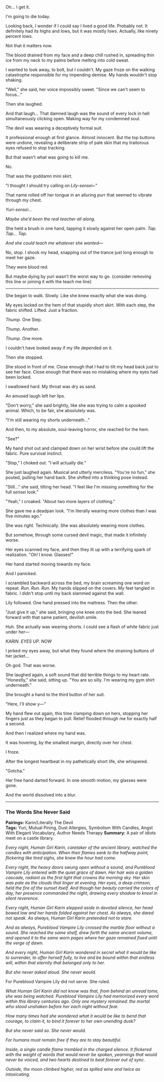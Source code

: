 Oh… I get it.

I'm going to die today.

Looking back, I wonder if I could say I lived a good life. Probably not. It definitely had its highs and lows, but it was mostly lows. Actually, like ninety percent lows.

Not that it matters now.

The blood drained from my face and a deep chill rushed in, spreading thin ice from my neck to my palms before melting into cold sweat. 

I wanted to look away, to bolt, but I couldn't. My gaze froze on the walking catastrophe responsible for my impending demise. My hands wouldn't stop shaking.

"Well," she said, her voice impossibly sweet. "Since we can't seem to focus..." 

Then she laughed.

And that laugh... That damned laugh was the sound of every lock in hell simultaneously clicking open. Making way for my condemned soul.

The devil was wearing a deceptively formal suit.

It professional enough at first glance. Almost innocent. But the top buttons were undone, revealing a deliberate strip of pale skin that my traitorous eyes refused to stop tracking.

But that wasn't what was going to kill me.

No.

That was the goddamn mini skirt.

"I thought I should try calling on *Lily-sensei~*" 

That name rolled off her tongue in an alluring purr that seemed to vibrate through my chest.

_Yuri-sensei…_

*Maybe she’d been the real teacher all along.*

She held a brush in one hand, tapping it slowly against her open palm. _Tap. Tap… Tap._

*And she could teach me whatever she wanted—*

No, stop. I shook my head, snapping out of the trance just long enough to meet her gaze.

They were blood red.

But maybe dying by yuri wasn’t the worst way to go.  {consider removing this line or joining it with the teach me line}

---

She began to walk. Slowly. Like she knew exactly what she was doing.

My eyes locked on the hem of that stupidly short skirt. With each step, the fabric shifted. Lifted. Just a fraction.

*Thump.* One Step.

*Thump.* Another.

*Thump.* One more.

I couldn't have looked away if my life depended on it.

Then she stopped.

She stood in front of me. Close enough that I had to tilt my head back just to see her face. Close enough that there was no mistaking where my eyes had been locked.

I swallowed hard. My throat was dry as sand.

An amused laugh left her lips.

"Don't worry," she said brightly, like she was trying to calm a spooked animal. Which, to be fair, she absolutely was.

"I'm still wearing my shorts underneath..."

And then, to my absolute, soul-leaving horror, she reached for the hem.

"See?"

My hand shot out and clamped down on her wrist before she could lift the fabric. Pure survival instinct.

"Stop," I choked out. "I will actually die."

She just laughed again. Musical and utterly merciless. "You're no fun," she pouted, pulling her hand back. She shifted into a thinking pose instead.

"Still..." she said, tilting her head. "I feel like I'm missing something for the full *sensei* look."

"Yeah," I croaked. "About two more layers of clothing."

She gave me a deadpan look. "I'm literally wearing more clothes than I was five minutes ago."

She was right. Technically. She was absolutely wearing more clothes.

But somehow, through some cursed devil magic, that made it infinitely worse. 

Her eyes scanned my face, and then they lit up with a terrifying spark of realization. "Oh! I know. Glasses!"

Her hand started moving towards my face.

And I panicked.

I scrambled backward across the bed, my brain screaming one word on repeat. *Run. Run. Run.* My hands slipped on the covers. My feet tangled in fabric. I didn't stop until my back slammed against the wall.

Lily followed. One hand pressed into the mattress. Then the other.

"Just give it up," she said, bringing one knee onto the bed. She leaned forward with that same patient, devilish smile.

Huh. She actually was wearing shorts. I could see a flash of white fabric just under her—

*KARIN. EYES UP. NOW*

I jerked my eyes away, but what they found where the straining buttons of her jacket...

Oh god. That was worse.

She laughed again, a soft sound that did terrible things to my heart rate. "Honestly," she said, sitting up. "You are so silly. I'm wearing my gym shirt underneath."

She brought a hand to the third button of her suit.

"Here, I'll show y—"

My hand flew out again, this time clamping down on hers, stopping her fingers just as they began to pull. Relief flooded through me for exactly half a second.

And then I realized where my hand was.

It was hovering, by the smallest margin, directly over her chest.

I froze.

After the longest heartbeat in my pathetically short life, she whispered.

"Gotcha."

Her free hand darted forward. In one smooth motion, my glasses were gone. 

And the world dissolved into a blur.

---


### The Words She Never Said
>
**Pairings:** Karin/Literally The Devil  
**Tags:** Yuri, Mutual Pining, Dust Allergies, Symbolism With Candles, Angst With Elegant Vocabulary, Author Needs Therapy
**Summary:** A pair of idiots meet on a castle library.
>
*Every night, Human Girl Karin, caretaker of the ancient library, watched the candles with anticipation. When their flames sank to the halfway point, flickering like tired sighs, she knew the hour had come.*
>
*Every night, the heavy doors swung open without a sound, and Pureblood Vampire Lily entered with the quiet grace of dawn. Her hair was a golden cascade, radiant as the first light that crowns the morning sky. Her skin was pale as the clouds that linger at evening. Her eyes, a deep crimson, held the fire of the sunset itself. And though her beauty carried the colors of day, her presence commanded the night, drawing every shadow to kneel in silent reverence.*
>
*Every night, Human Girl Karin stepped aside in devoted silence, her head bowed low and her hands folded against her chest. As always, she dared not speak. As always, Human Girl Karin pretended not to stare.*
>
*And as always, Pureblood Vampire Lily crossed the marble floor without a sound. She reached the same shelf, drew forth the same ancient volume, and opened it to the same worn pages where her gaze remained fixed until the verge of dawn.*
>
*And every night, Human Girl Karin wondered in secret what it would be like to surrender, to offer herself fully, to live and be bound within that endless will, within that eternity that belonged only to her.*
>
*But she never asked aloud. She never would.*
>
For Pureblood Vampire Lily did not serve. She ruled.
>
*What Human Girl Karin did not know was that, from behind an unread tome, she was being watched. Pureblood Vampire Lily had memorized every word within this library centuries ago. Only one mystery remained: the mortal who stood unshaken before her each night without fear.*
>
*How many times had she wondered what it would be like to bend that courage, to claim it, to bind it forever to her own unending dusk?*
>
*But she never said so. She never would.*
>
*For humans must remain free if they are to stay beautiful.*
>
*Inside, a single candle flame trembled in the charged silence. It flickered with the weight of words that would never be spoken, yearnings that would never be voiced, and two hearts destined to beat forever out of sync.*
>
*Outside, the moon climbed higher, red as spilled wine and twice as intoxicating.*